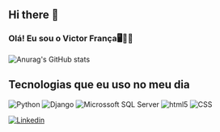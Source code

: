 ## Hi there 👋
 
### Olá! Eu sou o Victor França🖥️🧙🏿

<div>

![Anurag's GitHub stats](https://github-readme-stats.vercel.app/api?username=victorfranca03&show_icons=true&theme=radical)
</div>




## Tecnologias que eu uso no meu dia
<div style= "display: inline_block">
    <img aling="ceter" alt="Python"   src="https://img.shields.io/badge/Python-3776AB?style=for-the-badge&logo=python&logoColor=black"        />
     <img aling="ceter" alt="Django"   src="https://img.shields.io/badge/Django-092E20?style=for-the-badge&logo=django&logoColor=blue"        />
       <img aling="ceter" alt="Microssoft SQL Server"   src="https://img.shields.io/badge/Microsoft_SQL_Server-CC2927?style=for-the-badge&logo=microsoft-sql-server&logoColor=black"/>
         <img aling="ceter" alt="html5"   src="https://img.shields.io/badge/HTML-239120?style=for-the-badge&logo=html5&logoColor=black"        />
           <img aling="ceter" alt="CSS"   src="https://img.shields.io/badge/CSS-239120?&style=for-the-badge&logo=css3&logoColor=black"        />
</div>


[![Linkedin](https://img.shields.io/badge/LinkedIn-0077B5?style=for-the-badge&logo=linkedin&logoColor=white)](https://www.linkedin.com/in/victorhsfrança03/)
